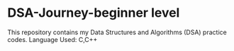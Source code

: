 # DSA-Journey-beginner level
This repository contains my Data Structures and Algorithms (DSA) practice codes.
Language Used: C,C++

